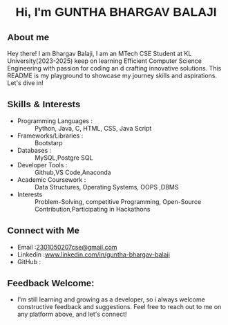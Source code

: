 <h1 style="text-align: center;font-family: Verdana, Geneva, Tahoma, sans-serif;">Hi, I'm  GUNTHA BHARGAV BALAJI</h1>

<h2 style="font-family: sans-serif;">About me</h2>

Hey there! I am Bhargav Balaji, I am an MTech CSE Student at KL University(2023-2025) keep on learning Efficient Computer Science Engineering with passion for coding an d crafting innovative solutions. This README is my playground to showcase my journey skills and aspirations. Let's dive in!
<h2 style="font-family: sans-serif;">Skills & Interests</h2>
<ul>
    <li><dt>Programming Languages : </dt><dd>Python, Java, C, HTML, CSS, Java Script</dd></li>
    <li><dt>Frameworks/Libraries : </dt><dd>Bootstarp</dd></li>
    <li><dt>Databases : </dt><dd>MySQL,Postgre SQL</dd></li>
    <li><dt>Developer Tools :</dt><dd>Github,VS Code,Anaconda</dd></li>
    <li><dt>Academic Coursework :</dt><dd>Data Structures, Operating Systems, OOPS ,DBMS</dd></li>
    <li><dt>Interests</dt><dd>Problem-Solving, competitive Programming, Open-Source Contribution,Participating in Hackathons</dd></li>
</ul>
<h2 style="font-family: sans-serif;">Connect with Me</h2>
<ul>
    <li>Email :<a href="https://2301050207cse@gmail.com">2301050207cse@gmail.com</a></li>
    <li>Linkedin :<a href="https://www.linkedin.com/in/guntha-bhargav-balaji">www.linkedin.com/in/guntha-bhargav-balaji</a></li>
    <li>GitHub : <a href=""></a></li>
</ul>
<h2 style="font-family: sans-serif;">Feedback Welcome:</h2>
<ul>
    <li>I'm still learning and growing as a developer, so i always welcome constructive feedback and suggestions. Feel free to reach out to me on any platform above, and let's connect!</li>
</ul>
